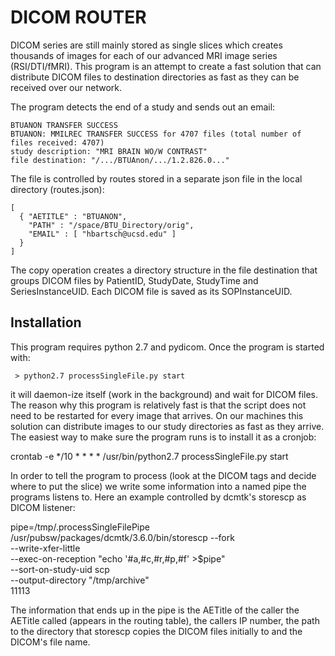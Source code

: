 DICOM ROUTER
============

DICOM series are still mainly stored as single slices which creates thousands of images for each of our advanced MRI image series (RSI/DTI/fMRI). This program is an attempt to create a fast solution that can distribute DICOM files to destination directories as fast as they can be received over our network.

The program detects the end of a study and sends out an email:

    BTUANON TRANSFER SUCCESS
    BTUANON: MMILREC TRANSFER SUCCESS for 4707 files (total number of files received: 4707)
    study description: "MRI BRAIN WO/W CONTRAST"
    file destination: "/.../BTUAnon/.../1.2.826.0..."

The file is controlled by routes stored in a separate json file in the local directory (routes.json):

    [
      { "AETITLE" : "BTUANON",
        "PATH" : "/space/BTU_Directory/orig",
        "EMAIL" : [ "hbartsch@ucsd.edu" ]
      }
    ]

The copy operation creates a directory structure in the file destination that groups DICOM files by PatientID, StudyDate, StudyTime and SeriesInstanceUID. Each DICOM file is saved as its SOPInstanceUID.


Installation
------------

This program requires python 2.7 and pydicom. Once the program is started with:

     > python2.7 processSingleFile.py start

it will daemon-ize itself (work in the background) and wait for DICOM files. The reason why this program is relatively fast is that the script does not need to be restarted for every image that arrives. On our machines this solution can distribute images to our study directories as fast as they arrive. The easiest way to make sure the program runs is to install it as a cronjob:

   crontab -e
   */10 * * * * /usr/bin/python2.7 processSingleFile.py start

In order to tell the program to process (look at the DICOM tags and decide where to put the slice) we write some information into a named pipe the programs listens to. Here an example controlled by dcmtk's storescp as DICOM listener:

   pipe=/tmp/.processSingleFilePipe
   /usr/pubsw/packages/dcmtk/3.6.0/bin/storescp --fork \
                                                --write-xfer-little \
                                                --exec-on-reception "echo '#a,#c,#r,#p,#f' >$pipe" \
                                                --sort-on-study-uid scp \
                                                --output-directory "/tmp/archive" \
                                                11113
						
The information that ends up in the pipe is the AETitle of the caller the AETitle called (appears in the routing table), the callers IP number, the path to the directory that storescp copies the DICOM files initially to and the DICOM's file name.